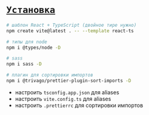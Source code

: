 # [`Установка`](./index.md)

```bash
# шаблон React + TypeScript (двойное тире нужно)
npm create vite@latest . -- --template react-ts

# типы для node
npm i @types/node -D

# sass
npm i sass -D

# плагин для сортировки импортов
npm i @trivago/prettier-plugin-sort-imports -D
```

- настроить `tsconfig.app.json` для aliases
- настроить `vite.config.ts` для aliases
- настроить `.prettierrc` для сортировки импортов
